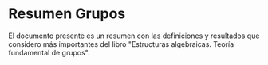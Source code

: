# Resumen Grupos
El documento presente es un resumen con las definiciones y resultados que considero
más importantes del libro "Estructuras algebraicas. Teoría fundamental de grupos".
